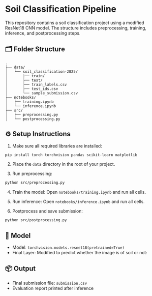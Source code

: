 
# Soil Classification Pipeline

This repository contains a soil classification project using a modified ResNet18 CNN model.
The structure includes preprocessing, training, inference, and postprocessing steps.

## 🗂 Folder Structure

```
.
├── data/
│   └── soil_classification-2025/
│       ├── train/
│       ├── test/
│       ├── train_labels.csv
│       ├── test_ids.csv
│       └── sample_submission.csv
├── notebooks/
│   ├── training.ipynb
│   └── inference.ipynb
├── src/
│   ├── preprocessing.py
│   └── postprocessing.py
```

## ⚙️ Setup Instructions

1. Make sure all required libraries are installed:
```bash
pip install torch torchvision pandas scikit-learn matplotlib
```

2. Place the `data` directory in the root of your project.

3. Run preprocessing:
```bash
python src/preprocessing.py
```

4. Train the model:
Open `notebooks/training.ipynb` and run all cells.

5. Run inference:
Open `notebooks/inference.ipynb` and run all cells.

6. Postprocess and save submission:
```bash
python src/postprocessing.py
```

## 🧠 Model

- Model: `torchvision.models.resnet18(pretrained=True)`
- Final Layer: Modified to predict whether the image is of soil or not:

## 📦 Output

- Final submission file: `submission.csv`
- Evaluation report printed after inference

